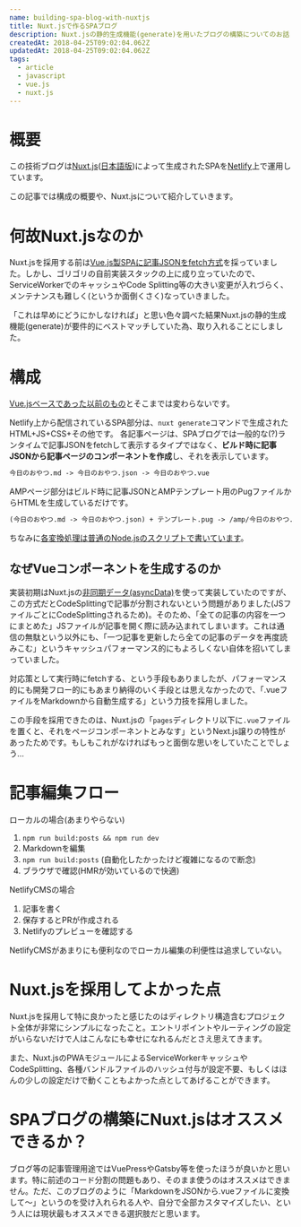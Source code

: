 ```yaml
---
name: building-spa-blog-with-nuxtjs
title: Nuxt.jsで作るSPAブログ
description: Nuxt.jsの静的生成機能(generate)を用いたブログの構築についてのお話
createdAt: 2018-04-25T09:02:04.062Z
updatedAt: 2018-04-25T09:02:04.062Z
tags:
  - article
  - javascript
  - vue.js
  - nuxt.js
---
```

# 概要

この技術ブログは[Nuxt.js](https://nuxtjs.org/)([日本語版](https://ja.nuxtjs.org/))によって生成されたSPAを[Netlify](https://www.netlify.com/)上で運用しています。

この記事では構成の概要や、Nuxt.jsについて紹介していきます。

# 何故Nuxt.jsなのか

Nuxt.jsを採用する前は[Vue.js製SPAに記事JSONをfetch方式](/posts/structure-of-this-blog)を採っていました。しかし、ゴリゴリの自前実装スタックの上に成り立っていたので、ServiceWorkerでのキャッシュやCode Splitting等の大きい変更が入れづらく、メンテナンスも難しく(というか面倒くさく)なっていきました。

「これは早めにどうにかしなければ」と思い色々調べた結果Nuxt.jsの静的生成機能(generate)が要件的にベストマッチしていた為、取り入れることにしました。

# 構成

[Vue.jsベースであった以前のもの](/posts/structure-of-this-blog)とそこまでは変わらないです。

Netlify上から配信されているSPA部分は、`nuxt generate`コマンドで生成されたHTML+JS+CSS+その他です。
各記事ページは、SPAブログでは一般的な(?)ランタイムで記事JSONをfetchして表示するタイプではなく、**ビルド時に記事JSONから記事ページのコンポーネントを作成**し、それを表示しています。

```diff
今日のおやつ.md -> 今日のおやつ.json -> 今日のおやつ.vue
```

AMPページ部分はビルド時に記事JSONとAMPテンプレート用のPugファイルからHTMLを生成しているだけです。

```diff
(今日のおやつ.md -> 今日のおやつ.json) + テンプレート.pug -> /amp/今日のおやつ.html
```

ちなみに[各変換処理は普通のNode.jsのスクリプトで書いています](https://github.com/pocka/log.pocka.io/tree/master/scripts)。

## なぜVueコンポーネントを生成するのか

実装初期はNuxt.jsの[非同期データ(asyncData)](https://ja.nuxtjs.org/guide/async-data/)を使って実装していたのですが、この方式だとCodeSplittingで記事が分割されないという問題がありました(JSファイルごとにCodeSplittingされるため)。そのため、「全ての記事の内容を一つにまとめた」JSファイルが記事を開く際に読み込まれてしまいます。これは通信の無駄という以外にも、「一つ記事を更新したら全ての記事のデータを再度読みこむ」というキャッシュパフォーマンス的にもよろしくない自体を招いてしまっていました。

対応策として実行時にfetchする、という手段もありましたが、パフォーマンス的にも開発フロー的にもあまり納得のいく手段とは思えなかったので、「.vueファイルをMarkdownから自動生成する」という力技を採用しました。

この手段を採用できたのは、Nuxt.jsの「`pages`ディレクトリ以下に`.vue`ファイルを置くと、それをページコンポーネントとみなす」というNext.js譲りの特性があったためです。もしもこれがなければもっと面倒な思いをしていたことでしょう...

# 記事編集フロー

ローカルの場合(あまりやらない)

1. `npm run build:posts && npm run dev`
1. Markdownを編集
1. `npm run build:posts` (自動化したかったけど複雑になるので断念)
1. ブラウザで確認(HMRが効いているので快適)

NetlifyCMSの場合

1. 記事を書く
1. 保存するとPRが作成される
1. Netlifyのプレビューを確認する

NetlifyCMSがあまりにも便利なのでローカル編集の利便性は追求していない。

# Nuxt.jsを採用してよかった点

Nuxt.jsを採用して特に良かったと感じたのはディレクトリ構造含むプロジェクト全体が非常にシンプルになったこと。エントリポイントやルーティングの設定がいらないだけで人はこんなにも幸せになれるんだとさえ思えてきます。

また、Nuxt.jsのPWAモジュールによるServiceWorkerキャッシュやCodeSplitting、各種バンドルファイルのハッシュ付与が設定不要、もしくはほんの少しの設定だけで動くこともよかった点としてあげることができます。


# SPAブログの構築にNuxt.jsはオススメできるか？

ブログ等の記事管理用途ではVuePressやGatsby等を使ったほうが良いかと思います。特に前述のコード分割の問題もあり、そのまま使うのはオススメはできません。ただ、このブログのように「MarkdownをJSONから.vueファイルに変換して〜」というのを受け入れられる人や、自分で全部カスタマイズしたい、という人には現状最もオススメできる選択肢だと思います。

